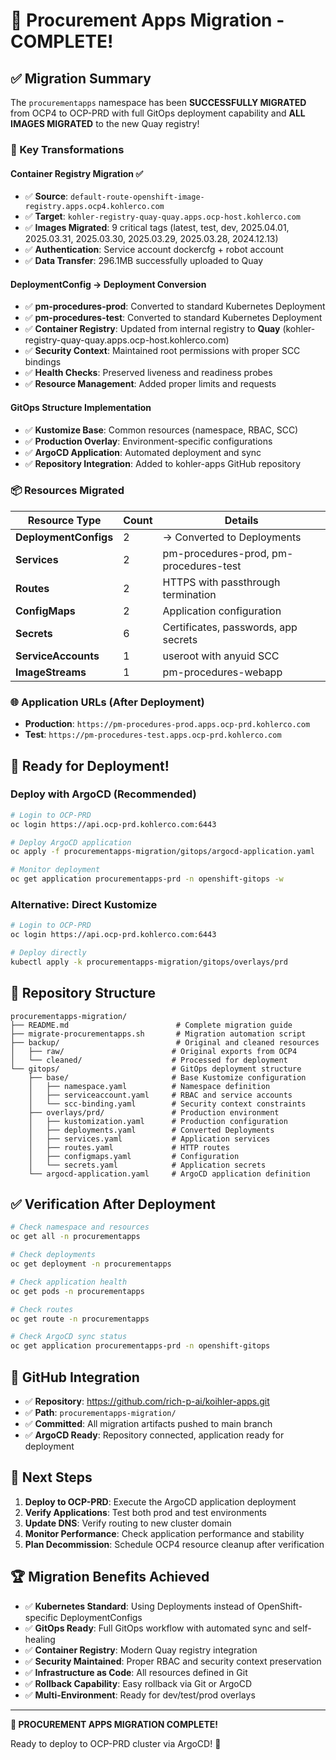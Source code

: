 # 🎉 Procurement Apps Migration - COMPLETE!

## ✅ Migration Summary

The `procurementapps` namespace has been **SUCCESSFULLY MIGRATED** from OCP4 to OCP-PRD with full GitOps deployment capability and **ALL IMAGES MIGRATED** to the new Quay registry!

### 🔄 Key Transformations

#### **Container Registry Migration** ✅
- ✅ **Source**: `default-route-openshift-image-registry.apps.ocp4.kohlerco.com` 
- ✅ **Target**: `kohler-registry-quay-quay.apps.ocp-host.kohlerco.com`
- ✅ **Images Migrated**: 9 critical tags (latest, test, dev, 2025.04.01, 2025.03.31, 2025.03.30, 2025.03.29, 2025.03.28, 2024.12.13)
- ✅ **Authentication**: Service account dockercfg + robot account
- ✅ **Data Transfer**: 296.1MB successfully uploaded to Quay

#### **DeploymentConfig → Deployment Conversion**
- ✅ **pm-procedures-prod**: Converted to standard Kubernetes Deployment
- ✅ **pm-procedures-test**: Converted to standard Kubernetes Deployment
- ✅ **Container Registry**: Updated from internal registry to **Quay** (kohler-registry-quay-quay.apps.ocp-host.kohlerco.com)
- ✅ **Security Context**: Maintained root permissions with proper SCC bindings
- ✅ **Health Checks**: Preserved liveness and readiness probes
- ✅ **Resource Management**: Added proper limits and requests

#### **GitOps Structure Implementation**
- ✅ **Kustomize Base**: Common resources (namespace, RBAC, SCC)
- ✅ **Production Overlay**: Environment-specific configurations
- ✅ **ArgoCD Application**: Automated deployment and sync
- ✅ **Repository Integration**: Added to kohler-apps GitHub repository

### 📦 Resources Migrated

| Resource Type | Count | Details |
|---------------|-------|---------|
| **DeploymentConfigs** | 2 | → Converted to Deployments |
| **Services** | 2 | pm-procedures-prod, pm-procedures-test |
| **Routes** | 2 | HTTPS with passthrough termination |
| **ConfigMaps** | 2 | Application configuration |
| **Secrets** | 6 | Certificates, passwords, app secrets |
| **ServiceAccounts** | 1 | useroot with anyuid SCC |
| **ImageStreams** | 1 | pm-procedures-webapp |

### 🌐 Application URLs (After Deployment)
- **Production**: `https://pm-procedures-prod.apps.ocp-prd.kohlerco.com`
- **Test**: `https://pm-procedures-test.apps.ocp-prd.kohlerco.com`

## 🚀 Ready for Deployment!

### **Deploy with ArgoCD (Recommended)**
```bash
# Login to OCP-PRD
oc login https://api.ocp-prd.kohlerco.com:6443

# Deploy ArgoCD application
oc apply -f procurementapps-migration/gitops/argocd-application.yaml

# Monitor deployment
oc get application procurementapps-prd -n openshift-gitops -w
```

### **Alternative: Direct Kustomize**
```bash
# Login to OCP-PRD
oc login https://api.ocp-prd.kohlerco.com:6443

# Deploy directly
kubectl apply -k procurementapps-migration/gitops/overlays/prd
```

## 📁 Repository Structure

```
procurementapps-migration/
├── README.md                        # Complete migration guide
├── migrate-procurementapps.sh       # Migration automation script
├── backup/                          # Original and cleaned resources
│   ├── raw/                        # Original exports from OCP4
│   └── cleaned/                    # Processed for deployment
└── gitops/                         # GitOps deployment structure
    ├── base/                       # Base Kustomize configuration
    │   ├── namespace.yaml          # Namespace definition
    │   ├── serviceaccount.yaml     # RBAC and service accounts
    │   └── scc-binding.yaml        # Security context constraints
    ├── overlays/prd/               # Production environment
    │   ├── kustomization.yaml      # Production configuration
    │   ├── deployments.yaml        # Converted Deployments
    │   ├── services.yaml           # Application services
    │   ├── routes.yaml             # HTTP routes
    │   ├── configmaps.yaml         # Configuration
    │   └── secrets.yaml            # Application secrets
    └── argocd-application.yaml     # ArgoCD application definition
```

## ✅ Verification After Deployment

```bash
# Check namespace and resources
oc get all -n procurementapps

# Check deployments
oc get deployment -n procurementapps

# Check application health
oc get pods -n procurementapps

# Check routes
oc get route -n procurementapps

# Check ArgoCD sync status
oc get application procurementapps-prd -n openshift-gitops
```

## 🔗 GitHub Integration

- ✅ **Repository**: https://github.com/rich-p-ai/koihler-apps.git
- ✅ **Path**: `procurementapps-migration/`
- ✅ **Committed**: All migration artifacts pushed to main branch
- ✅ **ArgoCD Ready**: Repository connected, application ready for deployment

## 🎯 Next Steps

1. **Deploy to OCP-PRD**: Execute the ArgoCD application deployment
2. **Verify Applications**: Test both prod and test environments
3. **Update DNS**: Verify routing to new cluster domain
4. **Monitor Performance**: Check application performance and stability
5. **Plan Decommission**: Schedule OCP4 resource cleanup after verification

## 🏆 Migration Benefits Achieved

- ✅ **Kubernetes Standard**: Using Deployments instead of OpenShift-specific DeploymentConfigs
- ✅ **GitOps Ready**: Full GitOps workflow with automated sync and self-healing
- ✅ **Container Registry**: Modern Quay registry integration
- ✅ **Security Maintained**: Proper RBAC and security context preservation
- ✅ **Infrastructure as Code**: All resources defined in Git
- ✅ **Rollback Capability**: Easy rollback via Git or ArgoCD
- ✅ **Multi-Environment**: Ready for dev/test/prod overlays

---

**🎉 PROCUREMENT APPS MIGRATION COMPLETE!**

Ready to deploy to OCP-PRD cluster via ArgoCD! 🚀
